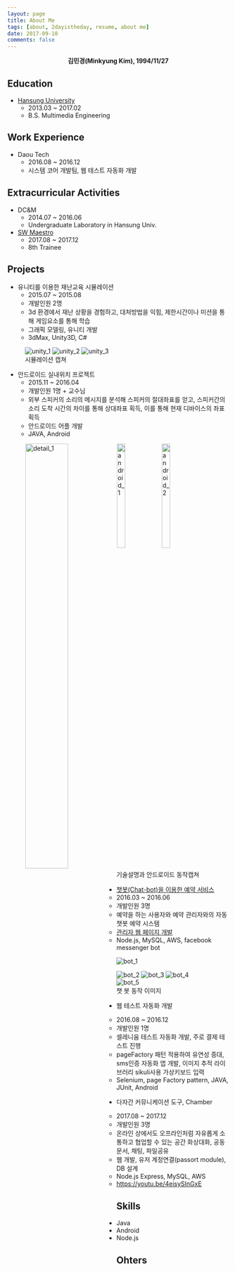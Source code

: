 ```yaml
---
layout: page
title: About Me
tags: [about, 2dayistheday, resume, about me]
date: 2017-09-10
comments: false
---
```

    
<center><b>김민경(Minkyung Kim), 1994/11/27</b></center>

<h3 class="title"><center>
<a class="social-btn" href="mailto:{{ site.email }}" target="_blank" rel="noopener noreferrer"><i class="fa fa-fw fa-envelope-square"></i></a>
<a class="social-btn" href="http://facebook.com/{{ site.facebook }}" target="_blank" rel="noopener noreferrer"><i class="fa fa-fw fa-facebook-square"></i></a>
<a class="social-btn" href="http://linkedin.com/in/{{ site.linkedin }}" target="_blank" rel="noopener noreferrer"><i class="fa fa-fw fa-linkedin-square"></i></a>
<a class="social-btn" href="http://instagram.com/{{ site.instagram }}" target="_blank" rel="noopener noreferrer"><i class="fa fa-fw fa-instagram"></i></a>
<a class="social-btn" href="http://github.com/{{ site.github-url }}" target="_blank" rel="noopener noreferrer"><i class="fa fa-fw fa-github"></i></a>
<a class="social-btn" href="http://{{ site.blog }}" target="_blank" rel="noopener noreferrer"><i class="	fa fa-fw fa-lightbulb-o"></i></a>
</center></h3>


## Education
* <a href = "http://www.hansung.ac.kr/web/www/home">Hansung University</a>
	* 2013.03 ~ 2017.02
	* B.S. Multimedia Engineering

## Work Experience
* Daou Tech
    * 2016.08 ~ 2016.12
    * 시스템 코어 개발팀, 웹 테스트 자동화 개발

## Extracurricular Activities
* DC&M
	* 2014.07 ~ 2016.06
	* Undergraduate Laboratory in Hansung Univ.
* <a href ="http://www.swmaestro.kr/web/web/main.do">SW Maestro</a>
	* 2017.08 ~ 2017.12
	* 8th Trainee

## Projects
* 유니티를 이용한 재난교육 시뮬레이션
	* 2015.07 ~ 2015.08
	* 개발인원 2명
	* 3d 환경에서 재난 상황을 경험하고, 대처방법을 익힘, 제한시간이나 미션을 통해 게임요소를 통해 학습
	* 그래픽 모델링, 유니티 개발
	* 3dMax, Unity3D, C#
<figure class="third">
	<img src="{{ site.url }}/assets/img/about/unity_1.png" alt="unity_1">
	<img src="{{ site.url }}/assets/img/about/unity_2.png" alt="unity_2">
	<img src="{{ site.url }}/assets/img/about/unity_3.png" alt="unity_3">
	<figcaption>시뮬레이션 캡쳐</figcaption>
</figure>

* 안드로이드 실내위치 프로젝트
	* 2015.11 ~ 2016.04
	* 개발인원 1명 + 교수님
	* 외부 스피커의 소리의 메시지를 분석해 스피커의 절대좌표를 얻고, 스피커간의 소리 도착 시간의 차이를 통해 상대좌표 획득, 이를 통해 현재 디바이스의 좌표 획득
	* 안드로이드 어플 개발
	* JAVA, Android
<figure>
	<img src="{{ site.url }}/assets/img/about/detail_1.png" alt="detail_1" style="width: calc(50% - 6px); float: left; margin-left: 1px; margin-right: 1px;">
	<img src="{{ site.url }}/assets/img/about/android_1.png" alt="android_1" style="width: calc(25% - 6px);float: left; margin-left: 1px; margin-right: 1px;">
	<img src="{{ site.url }}/assets/img/about/android_2.png" alt="android_2" style="width: calc(25% - 6px);float: left; margin-left: 1px; margin-right: 1px;">
	<figcaption>기술설명과 안드로이드 동작캡쳐</figcaption>
</figure>	
	
* <a href = "https://youtu.be/e32CEHRainw" >챗봇(Chat-bot)을 이용한 예약 서비스</a>
	* 2016.03 ~ 2016.06
	* 개발인원 3명
	* 예약을 하는 사용자와 예약 관리자와의 자동 챗봇 예약 시스템
	* <a href = "https://github.com/2dayistheday/team725">관리자 웹 페이지 개발</a>
	* Node.js, MySQL, AWS, facebook messenger bot
<figure class = "half">
	<img src="{{ site.url }}/assets/img/about/bot_1.png" alt="bot_1">
</figure>
<figure class = "fourth">
	<img src="{{ site.url }}/assets/img/about/bot_2.png" alt="bot_2">
	<img src="{{ site.url }}/assets/img/about/bot_3.png" alt="bot_3">
	<img src="{{ site.url }}/assets/img/about/bot_4.png" alt="bot_4">
	<img src="{{ site.url }}/assets/img/about/bot_5.png" alt="bot_5">
	<figcaption>챗 봇 동작 이미지</figcaption>
</figure>

* 웹 테스트 자동화 개발
	* 2016.08 ~ 2016.12
	* 개발인원 1명
	* 셀레니움 테스트 자동화 개발, 주로 결제 테스트 진행
	* pageFactory 패턴 적용하여 유연성 증대, sms인증 자동화 앱 개발, 이미지 추적 라이브러리 sikuli사용 가상키보드 입력
	* Selenium, page Factory pattern, JAVA, JUnit, Android

* 다자간 커뮤니케이션 도구, Chamber
    * 2017.08 ~ 2017.12
    * 개발인원 3명
    * 온라인 상에서도 오프라인처럼 자유롭게 소통하고 협업할 수 있는 공간 화상대화, 공동문서, 채팅, 파일공유
    * 웹 개발, 유저 계정연결(passort module), DB 설계
    * Node.js Express, MySQL, AWS
    * https://youtu.be/4eisySInGxE

## Skills
* Java
* Android
* Node.js

## Ohters
<!--* <a href="http://2dayistheday.me">일상 블로그</a>-->
